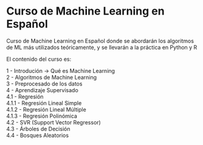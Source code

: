 # Curso de Machine Learning en Español

Curso de Machine Learning en Español donde se abordarán los algoritmos de ML más utilizados teóricamente, y se llevarán a la práctica en Python y R

El contenido del curso es:

1 - Introdución -> Qué es Machine Learning  
2 - Algoritmos de Machine Learning  
3 - Preprocesado de los datos  
4 - Aprendizaje Supervisado  
  4.1 - Regresión  
    4.1.1 - Regresión Lineal Simple  
    4.1.2 - Regresión Lineal Múltiple  
    4.1.3 - Regresión Polinómica  
  4.2 - SVR (Support Vector Regressor)  
  4.3 - Árboles de Decisión  
  4.4 - Bosques Aleatorios  
  
